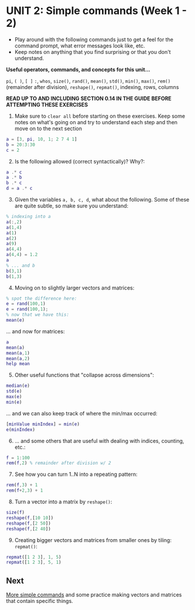# UNIT 2: Simple commands (Week 1 - 2)

- Play around with the following commands just to get a feel for the command prompt, what error messages look like, etc.
- Keep notes on anything that you find surprising or that you don't understand.

**Useful operators, commands, and concepts for this unit...**

``pi``, ``( )``, ``[ ]`` ``:``, ``whos``, ``size()``, ``rand()``, ``mean()``, ``std()``, ``min()``, ``max()``, ``rem()`` (remainder after division), ``reshape()``, ``repmat()``, indexing, rows, columns

**READ UP TO AND INCLUDING SECTION 0.14 IN THE GUIDE BEFORE ATTEMPTING THESE EXERCISES**

1. Make sure to ``clear all`` before starting on these exercises. Keep some notes on what's going on and try to understand each step and then move on to the next section
  ```matlab
  a = [3, pi, 10, 1; 2 7 4 1]
  b = 20:3:30
  c = 2
  ```

2. Is the following allowed (correct syntactically)? Why?:
  ```matlab
  a .* c
  a .* b
  b .* c
  d = a .* c
  ```

3. Given the variables ``a, b, c, d``, what about the following. Some of these are quite subtle, so make sure you understand:
  ```matlab
  % indexing into a
  a(:,2)
  a(1,4)
  a(1)
  a(2)
  a(9)
  a(4,4)
  a(4,4) = 1.2
  a
  % ... and b
  b(3,1)
  b(1,3)
  ```

4. Moving on to slightly larger vectors and matrices:
  ```matlab
  % spot the difference here:
  e = rand(100,1)
  e = rand(100,1);
  % now that we have this:
  mean(e)
  ```
  ... and now for matrices:
  ```matlab
  a
  mean(a)
  mean(a,1)
  mean(a,2)
  help mean
  ```

5. Other useful functions that "collapse across dimensions":
  ```matlab
  median(e)
  std(e)
  max(e)
  min(e)
  ```
  ... and we can also keep track of where the min/max occurred:
  ```matlab
  [minValue minIndex] = min(e)
  e(minIndex)
  ```

6. ... and some others that are useful with dealing with indices, counting, etc.:
  ```matlab
  f = 1:100
  rem(f,2) % remainder after division w/ 2
  ```

7. See how you can turn 1..N into a repeating pattern:
  ```matlab
  rem(f,3) + 1
  rem(f+2,3) + 1
  ```

8. Turn a vector into a matrix by ``reshape()``:
  ```matlab
  size(f)
  reshape(f,[10 10])
  reshape(f,[2 50])
  reshape(f,[2 40])
  ```

9. Creating bigger vectors and matrices from smaller ones by tiling: ``repmat()``:
  ```matlab
  repmat([1 2 3], 1, 5)
  repmat([1 2 3], 5, 1)
  ```

##  Next

[More simple commands](03-moreSimpleCommands.md) and some practice making vectors and matrices that contain specific things.
